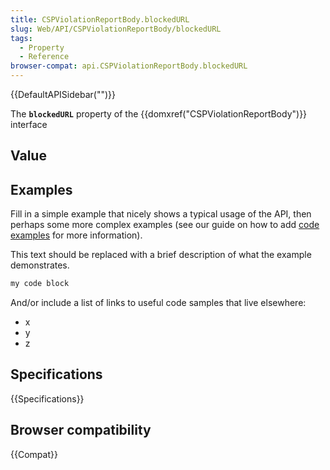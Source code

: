 ```yaml
---
title: CSPViolationReportBody.blockedURL
slug: Web/API/CSPViolationReportBody/blockedURL
tags:
  - Property
  - Reference
browser-compat: api.CSPViolationReportBody.blockedURL
---
```

{{DefaultAPISidebar("")}}

The **`blockedURL`** property of the {{domxref("CSPViolationReportBody")}} interface 

## Value



## Examples

Fill in a simple example that nicely shows a typical usage of the API, then perhaps some more complex examples (see our guide on how to add [code examples](/en-US/docs/MDN/Contribute/Structures/Code_examples) for more information).

This text should be replaced with a brief description of what the example demonstrates.

```js
my code block
```

And/or include a list of links to useful code samples that live elsewhere:

*   x
*   y
*   z

## Specifications

{{Specifications}}

## Browser compatibility

{{Compat}}


